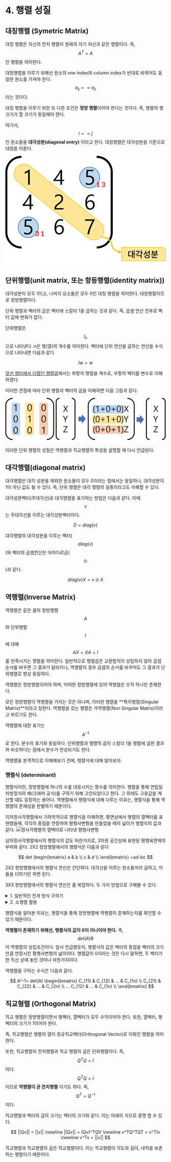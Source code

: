# 4. 행렬 성질

## 대칭행렬 (Symetric Matrix)

대칭 행렬은 자신의 전치 행렬이 원래의 자기 자신과 같은 행렬이다.
즉, $$A^T = A$$ 인 행렬을 의미한다.

대칭행렬을 이루기 위해선 원소의 row index와 column index가 반대로 바뀌어도 동일한 원소를 가져야 한다. $$a_{ij} == a_{ji}$$ 라는 것이다.

대칭 행렬을 이루기 위한 또 다른 조건은 **정방 행렬**이어야 한다는 것이다. 즉, 행렬의 행 크기가 열 크기가 동일해야 한다.

여기서, $$ i==j$$ 인 원소들을 **대각성분(diagonal entry)** 이라고 한다. 대칭행렬은 대각성분을 기준으로 대칭을 이룬다.

![대칭 행렬 예시](../../../imgs/[linear-algebra-basic]4-1.png)


## 단위행렬(unit matrix, 또는 항등행렬(identity matrix))

대각성분이 모두 1이고, 나머지 요소돌은 모두 0인 대칭 행렬을 의미한다. 대칭행렬이므로 정방행렬이다.

단위 행렬과 벡터의 곱은 벡터에 스칼라 1을 곱하는 것과 같다. 즉, 곱셈 연산 전후로 벡터 값에 변화가 없다.

단위행렬은 $$I_n$$으로 나타낸다. n은 행(열)의 개수를 의미한다. 벡터에 단위 연산을 곱하는 연산을 수식으로 나타내면 다음과 같다

$$
Iw = w
$$

[앞선 챕터에서 다뤘던 행렬곱](../undefined/linear-algebra-basic-chap-3.md#section)에서는 좌항의 행렬을 계수로, 우항의 벡터를 변수로 이해하였다.

이러한 관점에 따라 단위 행렬과 벡터의 곱을 이해하면 다음 그림과 같다.

![단위행렬과 벡터의 곱](../../../imgs/[linear-algebra-basic]4-2.png)

이러한 단위 행렬의 성질은 역행렬과 직교행렬의 특성을 설명할 때 다시 언급된다.

## 대각행렬(diagonal matrix)

대각행렬은 대각 성분을 제외한 원소들이 모두 0이라는 점에서는 동일하나, 대각성분이 1이 아닌 값도 될 수 있다. 즉, 단위 행렬은 대각 행렬의 일종이라고도 이해할 수 있다. 

대각성분벡터(주대각선)로 대각행렬을 표기하는 방법은 다음과 같다. 이때 $$v$$는 주대각선을 이루는 대각성분벡터이다.

$$
D = diag(v)
$$

대각행렬의 대각성분을 이루는 벡터($$diag(v)$$)와 벡터의 곱셈연산은 아마다르곱($$\odot$$)과 같다.

$$
diag(v)X = v\odot X
$$


## 역행렬(Inverse Matrix)

역행렬은 같은 꼴의 정방행렬 $$A$$와 단위행렬 $$I$$ 에 대해 $$AX = XA = I$$를 만족시키는 행렬을 의미한다. 일반적으로 행렬곱은 교환법칙이 성립하지 않아 곱셉 순서를 바꾸면 그 결과가 달라지나, 역행렬의 경우 곱셈의 순서를 바꾸어도 그 결과가 단위행렬로 항상 동일하다.

역행렬은 정방행렬이어야 하며, 어떠한 정방행렬에 있어 역행렬은 오직 하나만 존재한다. 

모든 정방행렬이 역행렬을 가지는 것은 아니며, 이러한 행렬을 **특이행렬(Singular Matrix)**이라고 칭한다. 역행렬을 갖는 행렬은 가역행렬(Non Singular Matrix)이라고 부르기도 한다.

역행렬에 대한 표기는 $$A^{-1}$$로 한다. 분수의 표기와 동일하다. 단위행렬과 행렬의 곱이 스칼라 1을 행렬에 곱한 결과와 비슷하다는 점에서 분수가 연상되기도 한다. 

역행렬을 본격적으로 이해해보기 전에, 헹렬식에 대해 알아보자.

### 행렬식 (determinant)

행렬식이란, 정방행렬에 하나의 수를 대응시키는 함수를 의미한다. 행렬을 통해 연립일차방정식의 해(크래머 공식)를 구하기 위해 고안되었다고 한다. 그 외에도 고윳값을 계산할 떄도 등장하는 용어다. 역행렬에서 행렬식에 대해 다루는 이유는, 행렬식을 통해 역행렬의 존재성을 판별하기 때문이다.

이차정사각행렬에서 기하학적으로 행렬식을 이해하면, 평면상에서 행렬의 열벡터를 표현했을때, 각각의 종점을 연장하여 평행사변형을 만들었을 때의 넓이가 행렬식의 값과 같다.
![정사각행렬의 열벡터로 나타낸 평행사변형](../../../imgs/[linear-algebra-basic]4-4.png)


삼차정사각행렬에서의 행렬식의 값도 마찬가지로, 3차원 공간상에 표현된 평행육면체의 부피와 같다.
2X2 정방행렬에서의 행렬식은 다음과 같다

$$
det
\begin{bmatrix} 
   a & b  \\
   c & d  \\
\end{bmatrix} 
=ad-bc
$$

2X2 정방행렬에서의 행렬식 연산은 간단하다. 대각선을 이루는 원소들끼리 곱하고, 이들을 더하기만 하면 된다.

3X3 정방행렬에서의 행렬식 연산은 좀 복잡하다. 두 가지 방법으로 구해볼 수 있다.

<details><summary>1. 일반적인 전개 방식 구하기</summary>


행렬에서 마지막 열을 제외한 나머지 열을 마지막 열의 다음에 붙여준다

이 상태에서 다음 연산을 진행해준다.  

![3X3 행렬식 1](../../../imgs/[linear-algebra-basic]4-5.png)

그 다음엔 반대로 구한다.

![3X3 행렬식 2](../../../imgs/[linear-algebra-basic]4-6.png)

마지막으로 앞서 구한 두 값을 뺀다.

![3X3 행렬식 3](../../../imgs/[linear-algebra-basic]4-7.png)

</details>

<details><summary>2. 소행렬 활용</summary>

소행렬을 통한 계산을 위해선 소행렬과 여인수분해의 개념을 먼저 숙지해야 한다.

**소행렬 (minor determinant)**

소행렬이란, 특정 열과 행을 제거하고 만든 부분행렬에 대한 행렬식을 의미한다.

행렬에 제외되는 행, 열을 아래첨자로 표기하면 된다. 또는 소행렬에 절댓값 기호를 취해서 나타내는 방법도 있다.

위 식은 i행, j열의 원소들을 제하고 남은 부분에 대한 행렬식을 의미한다. 그림으로 나타내면 다음과 같다.

![소행렬](../../../imgs/[linear-algebra-basic]4-3.png)

---

**여인수(cofactor)와 여인수전개**

여인수전개는 여인수로 행렬식을 구하는 방법을 의미한다. 라플라스 전개라고 부르기도 한다. 

여인수는 소행렬에 (-1)^(i+j)를 곱한 값을 의미한다. 여인수 전개에서는 어떠한 행, 열에 대해 여인수 전개를 진행해도 동일한 값이 도출된다. 따라서, 한 행이나 열이 모두 동일한 값이거나 0이 많이 포함된 경우, 이 행/열에 대해 여인수 전개를 진행하면 매우 효율적으로 계산을 진행할 수 있다.

여인수전개는 4x4, 5x5 등 모든 차원의 정방행렬에 대해 적용될 수 있다.

다음은  3X3 행렬에서 여인수전개로 행렬식 값을 구한 과정을 나타낸 그림이다.


![여인수 전개](../../../imgs/[linear-algebra-basic]4-13.png)

</details>

행렬식을 알아본 이유는, 행렬식을 통해 정방행렬에 역행렬이 존재하는지를 확인할 수 있기 때문이다.

**역행렬이 존재하기 위해선, 행렬식의 값이 0이 아니어야 한다.**
즉, $$det(A) \not 0$$이 역행렬의 성립조건이다. 앞서 언급했듯이, 행렬식의 값은 벡터의 종점을 벡터의 크기만큼 연장시킨 평행사변형의 넓이이다. 행렬값이 0이라는 것은 다시 말하면, 두 벡터가 한 직선 상에 놓인 것이나 마찬가지이다.


역행렬을 구하는 수식은 다음과 같다.

$$
A^-1= det(A)
\begin{bmatrix} 
   C_{11} & C_{12} & ... & C_{1n}  \\
   C_{21} & C_{22} & ... & C_{2n} \\
   ...
   C_{12} & ... & C_{1n} \\
\end{bmatrix} 
$$


## 직교형렬 (Orthogonal Matrix)

직교 행렬은 정방행렬이면서 행벡터, 열벡터가 모두 수직이어야 한다. 또한, 열벡터, 행벡터의 크기가 1이어야 한다.

즉, 직교행렬은 행렬의 열이 정규직교벡터(Orthogonal Vector)로 이뤄진 행렬을 의미한다.

또한, 직교행렬의 전치행렬과 직교 행렬의 곱은 단위행렬이다. 즉, $$Q^TQ = I$$ 이다. $$Q^TQ = I$$이므로 **역행렬이 곧 전치행렬** 이기도 하다. 즉, $$Q^T = Q^{-1}$$ 이다.

직교행렬과 벡터의 곱의 크기는 벡터의 크기와 같다. 이는 아래의 식으로 증명 할 수 있다.

$$
||Qv|| = ||v||
\newline
||Qv|| = (Qv)^TQV
\newline
v^TQ^TQT = v^TIv
\newline
v^Tv = ||v||
$$

직교행렬과 직교행렬의 곱은 직교행렬이다. 이는 직교행렬이 각도와 길이, 내적을 보존하는 행렬이기 때문이다.